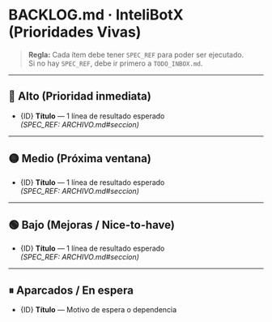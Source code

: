 # BACKLOG.md · InteliBotX (Prioridades Vivas)

> **Regla:** Cada ítem debe tener `SPEC_REF` para poder ser ejecutado.  
> Si no hay `SPEC_REF`, debe ir primero a `TODO_INBOX.md`.

---

## 🔴 Alto (Prioridad inmediata)
- {ID} **Título** — 1 línea de resultado esperado  
  *(SPEC_REF: ARCHIVO.md#seccion)*

---

## 🟡 Medio (Próxima ventana)
- {ID} **Título** — 1 línea de resultado esperado  
  *(SPEC_REF: ARCHIVO.md#seccion)*

---

## 🟢 Bajo (Mejoras / Nice-to-have)
- {ID} **Título** — 1 línea de resultado esperado  
  *(SPEC_REF: ARCHIVO.md#seccion)*

---

## ⏸ Aparcados / En espera
- {ID} **Título** — Motivo de espera o dependencia